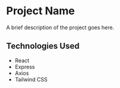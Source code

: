 # Project Name

A brief description of the project goes here.

## Technologies Used

- React
- Express
- Axios
- Tailwind CSS
